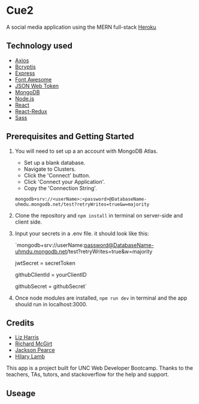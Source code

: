 # Cue2

A social media application using the MERN full-stack
[Heroku](https://cue2.herokuapp.com/)

## Technology used

- [Axios](https://github.com/axios/axios)
- [Bcryptjs](https://www.npmjs.com/package/bcryptjs)
- [Express](https://expressjs.com/en/5x/api.html#express)
- [Font Awesome](https://fontawesome.com/how-to-use/on-the-web/referencing-icons/basic-use)
- [JSON Web Token](https://jwt.io/introduction/)
- [MongoDB](https://cloud.mongodb.com/)
- [Node.js](https://nodejs.org/en/docs/)
- [React](https://reactjs.org/docs/getting-started.html)
- [React-Redux](https://react-redux.js.org/introduction/quick-start)
- [Sass](https://sass-lang.com/guide)

## Prerequisites and Getting Started

1. You will need to set up a an account with MongoDB Atlas.

   - Set up a blank database.
   - Navigate to Clusters.
   - Click the 'Connect' button.
   - Click 'Connect your Application'.
   - Copy the 'Connection String'.

    `mongodb+srv://<userName>:<password>@DatabaseName-uhmdu.mongodb.net/test?retryWrites=true&w=majority`

2. Clone the repository and `npm install` in terminal on server-side and client side.

3. Input your secrets in a .env file. it should look like this:

    `mongodb+srv://userName:password@DatabaseName-uhmdu.mongodb.net/test?retryWrites=true&w=majority

    jwtSecret = secretToken

    githubClientId = yourClientID

    githubSecret = githubSecret`

4. Once node modules are installed, `npm run dev` in terminal and the app should run in localhost:3000.

## Credits

- [Liz Harris](https://github.com/lizharris90210)
- [Richard McGirt](https://github.com/rmcgirt55)
- [Jackson Pearce](https://github.com/Jackson-Pearce)
- [Hilary Lamb](https://github.com/hilarykathleen)

This app is a project built for UNC Web Developer Bootcamp. Thanks to the teachers, TAs, tutors, and stackoverflow for the help and support.

## Useage
